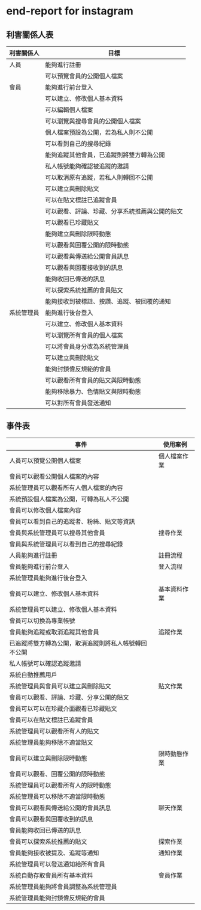 # end-report for instagram

## 利害關係人表

| 利害關係人 | 目標 |
| -- | -- |
| 人員 | 能夠進行註冊 |
|  | 可以預覽會員的公開個人檔案 |
| 會員 | 能夠進行前台登入 |
|  | 可以建立、修改個人基本資料 |
|  | 可以編輯個人檔案 |
|  | 可以瀏覽與搜尋會員的公開個人檔案 |
|  | 個人檔案預設為公開，若為私人則不公開 |
|  | 可以看到自己的搜尋紀錄 |
|  | 能夠追蹤其他會員，已追蹤則將雙方轉為公開 |
|  | 私人帳號能夠確認被追蹤的邀請 |
|  | 可以取消原有追蹤，若私人則轉回不公開 |
|  | 可以建立與刪除貼文 |
|  | 可以在貼文標註已追蹤會員 |
|  | 可以觀看、評論、珍藏、分享系統推薦與公開的貼文 |
|  | 可以觀看已珍藏貼文 |
|  | 能夠建立與刪除限時動態 |
|  | 可以觀看與回覆公開的限時動態 |
|  | 可以觀看與傳送給公開會員訊息 |
|  | 可以觀看與回覆接收到的訊息 |
|  | 能夠收回已傳送的訊息 |
|  | 可以探索系統推薦的會員貼文 |
|  | 能夠接收到被標註、按讚、追蹤、被回覆的通知 |
| 系統管理員 | 能夠進行後台登入 |
|  | 可以建立、修改個人基本資料 |
|  | 可以瀏覽所有會員的個人檔案 |
|  | 可以將會員身分改為系統管理員 |
|  | 可以建立與刪除貼文 |
|  | 能夠封鎖偉反規範的會員 |
|  | 可以觀看所有會員的貼文與限時動態 |
|  | 能夠移除暴力、色情貼文與限時動態 |
|  | 可以對所有會員發送通知 |

## 事件表

| 事件 | 使用案例 |
| -- | -- |
| 人員可以預覽公開個人檔案 | 個人檔案作業 |
| 會員可以觀看公開個人檔案的內容 |  |
| 系統管理員可以觀看所有人個人檔案的內容 |  |
| 系統預設個人檔案為公開，可轉為私人不公開 |  |
| 會員可以修改個人檔案內容 |  |
| 會員可以看到自己的追蹤者、粉絲、貼文等資訊 |  |
| 會員與系統管理員可以搜尋其他會員 | 搜尋作業 |
| 會員與系統管理員可以看到自己的搜尋紀錄 |  |
| 人員能夠進行註冊 | 註冊流程 |
| 會員能夠進行前台登入 | 登入流程 |
| 系統管理員能夠進行後台登入 |  |
| 會員可以建立、修改個人基本資料 | 基本資料作業 |
| 系統管理員可以建立、修改個人基本資料 |  |
| 會員可以切換為專業帳號 |  |
| 會員能夠追蹤或取消追蹤其他會員 | 追蹤作業 |
| 已追蹤將雙方轉為公開，取消追蹤則將私人帳號轉回不公開 |  |
| 私人帳號可以確認追蹤邀請 |  |
| 系統自動推薦用戶 |  |
| 系統管理員與會員可以建立與刪除貼文 | 貼文作業 |
| 會員可以觀看、評論、珍藏、分享公開的貼文 |  |
| 會員可以可以在珍藏介面觀看已珍藏貼文 |  |
| 會員可以在貼文標註已追蹤會員 |  |
| 系統管理員可以觀看所有人的貼文 |  |
| 系統管理員能夠移除不適當貼文 |  |
| 會員可以建立與刪除限時動態 | 限時動態作業 |
| 會員可以觀看、回覆公開的限時動態 |  |
| 系統管理員可以觀看所有人的限時動態 |  |
| 系統管理員可以移除不適當限時動態 |  |
| 會員可以觀看與傳送給公開的會員訊息 | 聊天作業 |
| 會員可以觀看與回覆收到的訊息 |  |
| 會員能夠收回已傳送的訊息 |  |
| 會員可以探索系統推薦的貼文 | 探索作業 |
| 會員能夠接收被提及、追蹤等通知 | 通知作業 |
| 系統管理員可以發送通知給所有會員 |  |
| 系統自動存取會員所有基本資料 | 會員作業 |
| 系統管理員能夠將會員調整為系統管理員 |  |
| 系統管理員能夠封鎖偉反規範的會員 |  |
